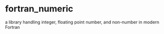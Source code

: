 # fortran_numeric
a library handling integer, floating point number, and non-number in modern Fortran
